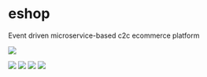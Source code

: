 # eshop

Event driven microservice-based c2c ecommerce platform

[![](https://github.com/dksifoua/eshop/actions/workflows/eshop.yaml/badge.svg)](https://github.com/dksifoua/eshop/actions/workflows/eshop.yaml)

[![](https://github.com/dksifoua/eshop/actions/workflows/gateway.yaml/badge.svg)](https://github.com/dksifoua/eshop/actions/workflows/gateway.yaml)
[![](https://github.com/dksifoua/eshop/actions/workflows/catalog.yaml/badge.svg)](https://github.com/dksifoua/eshop/actions/workflows/catalog.yaml)
[![](https://github.com/dksifoua/eshop/actions/workflows/config.yaml/badge.svg)](https://github.com/dksifoua/eshop/actions/workflows/config.yaml)
[![](https://github.com/dksifoua/eshop/actions/workflows/eureka.yaml/badge.svg)](https://github.com/dksifoua/eshop/actions/workflows/eureka.yaml)
